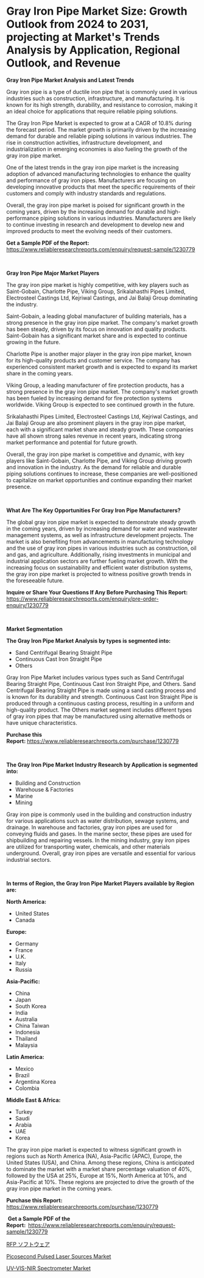 <p><h1>Gray Iron Pipe Market Size: Growth Outlook from 2024 to 2031, projecting at Market's Trends Analysis by Application, Regional Outlook, and Revenue</h1></p><p><strong>Gray Iron Pipe Market Analysis and Latest Trends</strong></p>
<p><p>Gray iron pipe is a type of ductile iron pipe that is commonly used in various industries such as construction, infrastructure, and manufacturing. It is known for its high strength, durability, and resistance to corrosion, making it an ideal choice for applications that require reliable piping solutions.</p><p>The Gray Iron Pipe Market is expected to grow at a CAGR of 10.8% during the forecast period. The market growth is primarily driven by the increasing demand for durable and reliable piping solutions in various industries. The rise in construction activities, infrastructure development, and industrialization in emerging economies is also fueling the growth of the gray iron pipe market.</p><p>One of the latest trends in the gray iron pipe market is the increasing adoption of advanced manufacturing technologies to enhance the quality and performance of gray iron pipes. Manufacturers are focusing on developing innovative products that meet the specific requirements of their customers and comply with industry standards and regulations.</p><p>Overall, the gray iron pipe market is poised for significant growth in the coming years, driven by the increasing demand for durable and high-performance piping solutions in various industries. Manufacturers are likely to continue investing in research and development to develop new and improved products to meet the evolving needs of their customers.</p></p>
<p><strong>Get a Sample PDF of the Report:&nbsp;</strong> <a href="https://www.reliableresearchreports.com/enquiry/request-sample/1230779">https://www.reliableresearchreports.com/enquiry/request-sample/1230779</a></p>
<p>&nbsp;</p>
<p><strong>Gray Iron Pipe Major Market Players</strong></p>
<p><p>The gray iron pipe market is highly competitive, with key players such as Saint-Gobain, Charlotte Pipe, Viking Group, Srikalahasthi Pipes Limited, Electrosteel Castings Ltd, Kejriwal Castings, and Jai Balaji Group dominating the industry.</p><p>Saint-Gobain, a leading global manufacturer of building materials, has a strong presence in the gray iron pipe market. The company's market growth has been steady, driven by its focus on innovation and quality products. Saint-Gobain has a significant market share and is expected to continue growing in the future.</p><p>Charlotte Pipe is another major player in the gray iron pipe market, known for its high-quality products and customer service. The company has experienced consistent market growth and is expected to expand its market share in the coming years.</p><p>Viking Group, a leading manufacturer of fire protection products, has a strong presence in the gray iron pipe market. The company's market growth has been fueled by increasing demand for fire protection systems worldwide. Viking Group is expected to see continued growth in the future.</p><p>Srikalahasthi Pipes Limited, Electrosteel Castings Ltd, Kejriwal Castings, and Jai Balaji Group are also prominent players in the gray iron pipe market, each with a significant market share and steady growth. These companies have all shown strong sales revenue in recent years, indicating strong market performance and potential for future growth.</p><p>Overall, the gray iron pipe market is competitive and dynamic, with key players like Saint-Gobain, Charlotte Pipe, and Viking Group driving growth and innovation in the industry. As the demand for reliable and durable piping solutions continues to increase, these companies are well-positioned to capitalize on market opportunities and continue expanding their market presence.</p></p>
<p>&nbsp;</p>
<p><strong>What Are The Key Opportunities For Gray Iron Pipe Manufacturers?</strong></p>
<p><p>The global gray iron pipe market is expected to demonstrate steady growth in the coming years, driven by increasing demand for water and wastewater management systems, as well as infrastructure development projects. The market is also benefiting from advancements in manufacturing technology and the use of gray iron pipes in various industries such as construction, oil and gas, and agriculture. Additionally, rising investments in municipal and industrial application sectors are further fueling market growth. With the increasing focus on sustainability and efficient water distribution systems, the gray iron pipe market is projected to witness positive growth trends in the foreseeable future.</p></p>
<p><strong>Inquire or Share Your Questions If Any Before Purchasing This Report:</strong> <a href="https://www.reliableresearchreports.com/enquiry/pre-order-enquiry/1230779">https://www.reliableresearchreports.com/enquiry/pre-order-enquiry/1230779</a></p>
<p>&nbsp;</p>
<p><strong>Market Segmentation</strong></p>
<p><strong>The Gray Iron Pipe Market Analysis by types is segmented into:</strong></p>
<p><ul><li>Sand Centrifugal Bearing Straight Pipe</li><li>Continuous Cast Iron Straight Pipe</li><li>Others</li></ul></p>
<p><p>Gray Iron Pipe Market includes various types such as Sand Centrifugal Bearing Straight Pipe, Continuous Cast Iron Straight Pipe, and Others. Sand Centrifugal Bearing Straight Pipe is made using a sand casting process and is known for its durability and strength. Continuous Cast Iron Straight Pipe is produced through a continuous casting process, resulting in a uniform and high-quality product. The Others market segment includes different types of gray iron pipes that may be manufactured using alternative methods or have unique characteristics.</p></p>
<p><strong>Purchase this Report:&nbsp;</strong><a href="https://www.reliableresearchreports.com/purchase/1230779">https://www.reliableresearchreports.com/purchase/1230779</a></p>
<p>&nbsp;</p>
<p><strong>The Gray Iron Pipe Market Industry Research by Application is segmented into:</strong></p>
<p><ul><li>Building and Construction</li><li>Warehouse & Factories</li><li>Marine</li><li>Mining</li></ul></p>
<p><p>Gray iron pipe is commonly used in the building and construction industry for various applications such as water distribution, sewage systems, and drainage. In warehouse and factories, gray iron pipes are used for conveying fluids and gases. In the marine sector, these pipes are used for shipbuilding and repairing vessels. In the mining industry, gray iron pipes are utilized for transporting water, chemicals, and other materials underground. Overall, gray iron pipes are versatile and essential for various industrial sectors.</p></p>
<p>&nbsp;</p>
<p><strong>In terms of Region, the Gray Iron Pipe Market Players available by Region are:</strong></p>
<p>
    <p> <strong> North America: </strong>
        <ul>
            <li>United States</li>
            <li>Canada</li>
        </ul>
        </p> 
    <p> <strong> Europe: </strong>
        <ul>
            <li>Germany</li>
            <li>France</li>
            <li>U.K.</li>
            <li>Italy</li>
            <li>Russia</li>
        </ul>
        </p> 
    <p> <strong> Asia-Pacific: </strong>
        <ul>
            <li>China</li>
            <li>Japan</li>
            <li>South Korea</li>
            <li>India</li>
            <li>Australia</li>
            <li>China Taiwan</li>
            <li>Indonesia</li>
            <li>Thailand</li>
            <li>Malaysia</li>
        </ul>
        </p> 
    <p> <strong> Latin America: </strong>
        <ul>
            <li>Mexico</li>
            <li>Brazil</li>
            <li>Argentina Korea</li>
            <li>Colombia</li>
        </ul>
        </p> 
    <p> <strong> Middle East & Africa: </strong>
        <ul>
            <li>Turkey</li>
            <li>Saudi</li>
            <li>Arabia</li>
            <li>UAE</li>
            <li>Korea</li>
        </ul>
    </p>
    </p>
<p><p>The gray iron pipe market is expected to witness significant growth in regions such as North America (NA), Asia-Pacific (APAC), Europe, the United States (USA), and China. Among these regions, China is anticipated to dominate the market with a market share percentage valuation of 40%, followed by the USA at 25%, Europe at 15%, North America at 10%, and Asia-Pacific at 10%. These regions are projected to drive the growth of the gray iron pipe market in the coming years.</p></p>
<p><strong>Purchase this Report: </strong><a href="https://www.reliableresearchreports.com/purchase/1230779">https://www.reliableresearchreports.com/purchase/1230779</a></p>
<p>&nbsp;<strong>Get a Sample PDF of the Report:&nbsp;&nbsp;</strong><a href="https://www.reliableresearchreports.com/enquiry/request-sample/1230779">https://www.reliableresearchreports.com/enquiry/request-sample/1230779</a></p>
<p><strong></strong></p>
<p><p><a href="https://medium.com/@reyeshowell655/rfp%E3%82%BD%E3%83%95%E3%83%88%E3%82%A6%E3%82%A7%E3%82%A2%E5%B8%82%E5%A0%B4%E3%81%AE%E3%82%B7%E3%82%A7%E3%82%A2%E3%81%AE%E9%80%B2%E5%8C%96%E3%81%A8%E5%B8%82%E5%A0%B4%E6%88%90%E9%95%B7%E3%83%88%E3%83%AC%E3%83%B3%E3%83%892024%E5%B9%B4-2031%E5%B9%B4-e015395a2d4b">RFP ソフトウェア</a></p><p><a href="https://view.publitas.com/reportprime-1/picosecond-pulsed-laser-sources-market-a-comprehensive-report-of-its-market-share-growth-trends-2023-2030/">Picosecond Pulsed Laser Sources Market</a></p><p><a href="https://view.publitas.com/reportprime-1/uv-vis-nir-spectrometer-market-size-share-trends-analysis-report-by-application-regional-outlook-competitive-strategies-and-segment-forecasts-2023-2030/">UV-VIS-NIR Spectrometer Market</a></p></p>